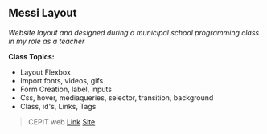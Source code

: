 ## Messi Layout

*Website layout and designed during a municipal school programming class in my role as a teacher*

**Class Topics:**
 - Layout Flexbox
 - Import fonts, videos, gifs
 - Form Creation, label, inputs
 - Css, hover, mediaqueries, selector, transition, background
 - Class, id's, Links, Tags
   
> CEPIT web [Link](https://cepit.org.ar/)
> [Site](https://jableed43.github.io/maquetacion-messi/)

